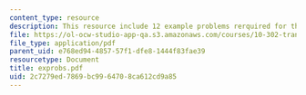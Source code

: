 ```yaml
---
content_type: resource
description: This resource include 12 example problems rerquired for the course.
file: https://ol-ocw-studio-app-qa.s3.amazonaws.com/courses/10-302-transport-processes-fall-2004/2c7279ed7869bc9964708ca612cd9a85_exprobs.pdf
file_type: application/pdf
parent_uid: e768ed94-4857-57f1-dfe8-1444f83fae39
resourcetype: Document
title: exprobs.pdf
uid: 2c7279ed-7869-bc99-6470-8ca612cd9a85
---
```

